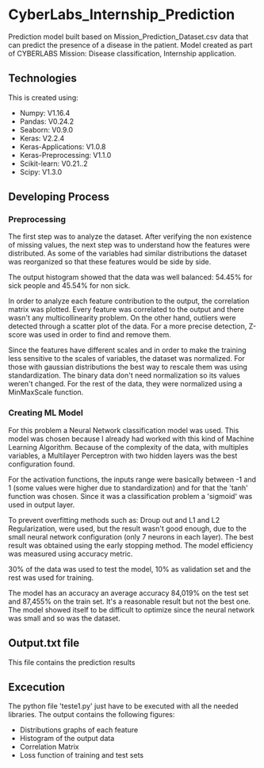 # CyberLabs_Internship_Prediction

Prediction model built based on Mission_Prediction_Dataset.csv data that can predict the presence of a disease in the patient. 
Model created as part of CYBERLABS Mission: Disease classification, Internship application.


## Technologies
This is created using:
* Numpy: V1.16.4
* Pandas: V0.24.2
* Seaborn: V0.9.0
* Keras: V2.2.4
* Keras-Applications: V1.0.8
* Keras-Preprocessing: V1.1.0
* Scikit-learn: V0.21..2
* Scipy: V1.3.0

## Developing Process
### Preprocessing 
The first step was to analyze the dataset. After verifying the non existence of missing values, the next step was to 
understand how the features were distributed. As some of the variables had similar distributions the dataset was reorganized
so that these features would be side by side.

The output histogram showed that the data was well balanced: 54.45% for sick people and 45.54% for non sick.

In order to analyze each feature contribution to the output, the correlation matrix was plotted. Every feature was correlated
to the output and there wasn't any multicollinearity problem. On the other hand, outliers were detected through a scatter plot
of the data. For a more precise detection, Z-score was used in order to find and remove them.

Since the features have different scales and in order to make the training less sensitive to the scales of variables,
the dataset was normalized. For those with gaussian distributions the best way to rescale them was using standardization.
The binary data don't need normalization so its values weren't changed. For the rest of the data, they were normalized using a 
MinMaxScale function.

### Creating ML Model

For this problem a Neural Network classification model was used. This model was chosen because I already had worked with this kind
of Machine Learning Algorithm. Because of the complexity of the data, with multiples variables, a Multilayer Perceptron 
with two hidden layers was the best configuration found. 

For the activation functions, the inputs range were basically between -1 and 1 (some values were higher due to standardization)
and for that the 'tanh' function was chosen. Since it was a classification problem a 'sigmoid' was used in output layer.

To prevent overfitting methods such as: Droup out and L1 and L2 Regularization, were used, but the result wasn't good 
enough, due to the small neural network configuration (only 7 neurons in each layer). The best result was obtained using 
the early stopping method. The model efficiency was measured using accuracy metric.

30% of the data was used to test the model, 10% as validation set and the rest was used for training.

The model has an accuracy an average accuracy 84,019% on the test set and 87,455% on the train set. 
It's a reasonable result but not the best one. The model showed itself to be difficult to optimize since the neural
network was small and so was the dataset.

## Output.txt file

This file contains the prediction results 

## Excecution

The python file 'teste1.py' just have to be executed with all the needed libraries. The output contains the following 
figures:
* Distributions graphs of each feature
* Histogram of the output data
* Correlation Matrix 
* Loss function of training and test sets